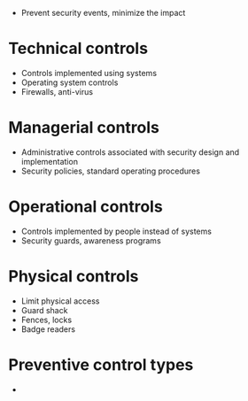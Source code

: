 - Prevent security events, minimize the impact
# Technical controls
- Controls implemented using systems
- Operating system controls
- Firewalls, anti-virus
# Managerial controls
- Administrative controls associated with security design and implementation
- Security policies, standard operating procedures
# Operational controls
- Controls implemented by people instead of systems
- Security guards, awareness programs
# Physical controls
- Limit physical access
- Guard shack
- Fences, locks
- Badge readers
# Preventive control types
- 